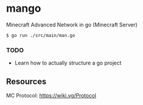 # mango
Minecraft Advanced Network in go (Minecraft Server) 


`$ go run ./src/main/man.go`

### TODO
- Learn how to actually structure a go project

## Resources

MC Protocol: https://wiki.vg/Protocol